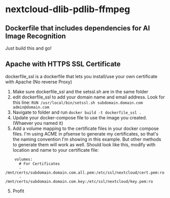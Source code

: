 # nextcloud-dlib-pdlib-ffmpeg
## Dockerfile that includes dependencies for AI Image Recognition
Just build this and go!




## Apache with HTTPS SSL Certificate
dockerfile_ssl is a dockerfile that lets you install/use your own certificate with Apache (No reverse Proxy)

1. Make sure dockerfile_ssl and the setssl.sh are in the same folder
2. edit dockerfile_ssl to add your domain name and email address.  Look for this line:
`RUN /usr/local/bin/setssl.sh subdomain.domain.com admin@domain.com`
4. Navigate to folder and run `docker build -t dockerfile_ssl .`
5. Update your docker-compose file to use the image you created. (Whaever you named it)
6. Add a volume mapping to the certificate files in your docker compose files.  I'm using ACME in pfsense to generate my certificates, so that's the naming convention I'm showing in this example.  But other methods to generate them will work as well.  Should look like this, modify with location and name to your certificate file:
```
    volumes:
      # For Certificates
      - /mnt/certs/subdomain.domain.com.all.pem:/etc/ssl/nextcloud/cert.pem:ro
      - /mnt/certs/subdomain.domain.com.key:/etc/ssl/nextcloud/key.pem:ro
```
5. Profit
